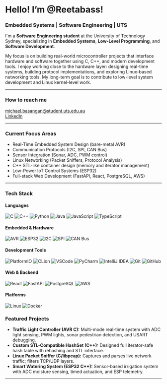 # Hello! I’m @Reetabass!
### Embedded Systems | Software Engineering | UTS

I'm a **Software Engineering student** at the University of Technology Sydney, specializing in **Embedded Systems**, **Low-Level Programming**, and **Software Development**. 

My focus is on building real-world microcontroller projects that interface hardware and software together using C, C++, and modern development tools. I enjoy working close to the hardware layer: designing real-time systems, building protocol implementations, and exploring Linux-based networking tools. My long-term goal is to contribute to low-level system development and Linux kernel-level work.

---

### How to reach me

  michael.basangan@student.uts.edu.au  
  [LinkedIn](https://linkedin.com/in/micheelreedbas)  

---

### Current Focus Areas

- Real-Time Embedded System Design (bare-metal AVR)
- Communication Protocols (I2C, SPI, CAN Bus)
- Sensor Integration (Sonar, ADC, PWM control)
- Linux Networking (Packet Sniffers, Protocol Analysis)
- C++ STL-like container design (memory and iterator management)
- Low-Power IoT Control Systems (ESP32)
- Full-stack Web Development (FastAPI, React, PostgreSQL, AWS)

---

### Tech Stack

#### Languages  
![C](https://img.shields.io/badge/-C-A8B9CC?logo=c&logoColor=white&style=flat)
![C++](https://img.shields.io/badge/-C++-00599C?logo=cplusplus&logoColor=white&style=flat)
![Python](https://img.shields.io/badge/-Python-3776AB?logo=python&logoColor=white&style=flat)
![Java](https://img.shields.io/badge/-Java-007396?logo=java&logoColor=white&style=flat)
![JavaScript](https://img.shields.io/badge/-JavaScript-F7DF1E?logo=javascript&logoColor=black&style=flat)
![TypeScript](https://img.shields.io/badge/-TypeScript-3178C6?logo=typescript&logoColor=white&style=flat)

#### Embedded & Hardware  
![AVR](https://img.shields.io/badge/-AVR-000000?logo=atmel&logoColor=white&style=flat)
![ESP32](https://img.shields.io/badge/-ESP32-000000?style=flat)
![I2C](https://img.shields.io/badge/-I2C-007ACC?style=flat)
![SPI](https://img.shields.io/badge/-SPI-FFA500?style=flat)
![CAN Bus](https://img.shields.io/badge/-CAN--Bus-007396?style=flat)

#### Development Tools  
![PlatformIO](https://img.shields.io/badge/-PlatformIO-FF6600?logo=platformio&logoColor=white&style=flat)
![CLion](https://img.shields.io/badge/-CLion-000000?logo=clion&logoColor=white&style=flat)
![VSCode](https://img.shields.io/badge/-VSCode-007ACC?logo=visual-studio-code&logoColor=white&style=flat)
![PyCharm](https://img.shields.io/badge/-PyCharm-000000?logo=pycharm&logoColor=white&style=flat)
![IntelliJ IDEA](https://img.shields.io/badge/-IntelliJ%20IDEA-000000?logo=intellij-idea&logoColor=white&style=flat)
![Git](https://img.shields.io/badge/-Git-F05032?logo=git&logoColor=white&style=flat)
![GitHub](https://img.shields.io/badge/-GitHub-181717?logo=github&logoColor=white&style=flat)

#### Web & Backend  
![React](https://img.shields.io/badge/-React-61DAFB?logo=react&logoColor=white&style=flat)
![FastAPI](https://img.shields.io/badge/-FastAPI-009688?style=flat)
![PostgreSQL](https://img.shields.io/badge/-PostgreSQL-336791?logo=postgresql&logoColor=white&style=flat)
![AWS](https://img.shields.io/badge/-AWS-FF9900?logo=amazon-aws&logoColor=white&style=flat)

#### Platforms  
![Linux](https://img.shields.io/badge/-Linux-FCC624?logo=linux&logoColor=black&style=flat)
![Docker](https://img.shields.io/badge/-Docker-2496ED?logo=docker&logoColor=white&style=flat)


### Featured Projects

- **Traffic Light Controller (AVR C):** Multi-mode real-time system with ADC light sensing, PWM lights, sonar pedestrian detection, and USART debugging.
- **Custom STL-Compatible HashSet (C++):** Designed full iterator-safe hash table with rehashing and STL interface.
- **Linux Packet Sniffer (C/libpcap):** Captures and parses live network traffic; filters TCP/UDP layers.
- **Smart Watering System (ESP32 C++):** Sensor-based irrigation system with ADC moisture sensing, timed actuation, and ESP telemetry.

---

<!---
Reetabass/Reetabass is a ✨ special ✨ repository because its `README.md` (this file) appears on your GitHub profile.
You can click the Preview link to take a look at your changes.
--->
